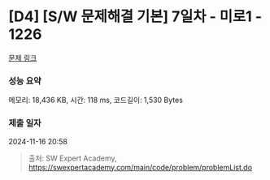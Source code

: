 # [D4] [S/W 문제해결 기본] 7일차 - 미로1 - 1226 

[문제 링크](https://swexpertacademy.com/main/code/problem/problemDetail.do?contestProbId=AV14vXUqAGMCFAYD) 

### 성능 요약

메모리: 18,436 KB, 시간: 118 ms, 코드길이: 1,530 Bytes

### 제출 일자

2024-11-16 20:58



> 출처: SW Expert Academy, https://swexpertacademy.com/main/code/problem/problemList.do